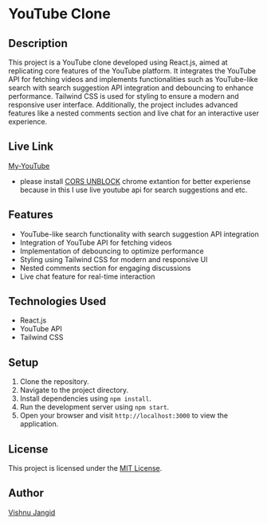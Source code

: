 # YouTube Clone

## Description
This project is a YouTube clone developed using React.js, aimed at replicating core features of the YouTube platform. It integrates the YouTube API for fetching videos and implements functionalities such as YouTube-like search with search suggestion API integration and debouncing to enhance performance. Tailwind CSS is used for styling to ensure a modern and responsive user interface. Additionally, the project includes advanced features like a nested comments section and live chat for an interactive user experience.

## Live Link
[My-YouTube](https://main--vishnu-my-youtube.netlify.app/)
- please install [CORS UNBLOCK](https://chromewebstore.google.com/detail/cors-unblock/lfhmikememgdcahcdlaciloancbhjino) chrome extantion for better experiense because in this I use live youtube api for search suggestions and etc.

## Features
- YouTube-like search functionality with search suggestion API integration
- Integration of YouTube API for fetching videos
- Implementation of debouncing to optimize performance
- Styling using Tailwind CSS for modern and responsive UI
- Nested comments section for engaging discussions
- Live chat feature for real-time interaction

## Technologies Used
- React.js
- YouTube API
- Tailwind CSS

## Setup
1. Clone the repository.
2. Navigate to the project directory.
3. Install dependencies using `npm install`.
4. Run the development server using `npm start`.
5. Open your browser and visit `http://localhost:3000` to view the application.

## License
This project is licensed under the [MIT License](LICENSE).

## Author
[Vishnu Jangid](https://github.com/Vis01)

